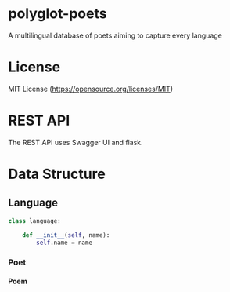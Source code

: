 # polyglot-poets
A multilingual database of poets aiming to capture every language

# License
MIT License (https://opensource.org/licenses/MIT)

# REST API
The REST API uses Swagger UI and flask.

# Data Structure

## Language
```python
class language:

    def __init__(self, name):
        self.name = name
```

### Poet

#### Poem